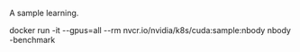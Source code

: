 A sample learning.

docker run -it --gpus=all --rm nvcr.io/nvidia/k8s/cuda:sample:nbody nbody -benchmark

